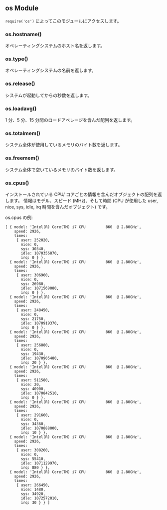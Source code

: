 ## os Module

<!--

Use `require('os')` to access this module.

-->
`require('os')` によってこのモジュールにアクセスします。

### os.hostname()

<!--

Returns the hostname of the operating system.

-->
オペレーティングシステムのホスト名を返します。

### os.type()

<!--

Returns the operating system name.

-->
オペレーティングシステムの名前を返します。

### os.release()

<!--

Returns the operating system release.

->
オペレーティングシステムのリリースを返します。

### os.uptime()

<!--

Returns the system uptime in seconds.

-->

システムが起動してからの秒数を返します。

### os.loadavg()

<!--

Returns an array containing the 1, 5, and 15 minute load averages.

-->
1 分、5 分、15 分間のロードアベレージを含んだ配列を返します。

### os.totalmem()

<!--

Returns the total amount of system memory in bytes.

-->
システム全体が使用しているメモリのバイト数を返します。

### os.freemem()

<!--

Returns the amount of free system memory in bytes.

-->
システム全体で空いているメモリのバイト数を返します。

### os.cpus()

<!--

Returns an array of objects containing information about each CPU/core installed: model, speed (in MHz), and times (an object containing the number of CPU ticks spent in: user, nice, sys, idle, and irq).

-->
インストールされている CPU/ コアごとの情報を含んだオブジェクトの配列を返します。
情報はモデル、スピード (MHz)、そして時間 (CPU が使用した user, nice, sys, idle, irq 時間を含んだオブジェクト) です。

<!--

Example inspection of os.cpus:

-->
os.cpus の例:

    [ { model: 'Intel(R) Core(TM) i7 CPU         860  @ 2.80GHz',
        speed: 2926,
        times:
         { user: 252020,
           nice: 0,
           sys: 30340,
           idle: 1070356870,
           irq: 0 } },
      { model: 'Intel(R) Core(TM) i7 CPU         860  @ 2.80GHz',
        speed: 2926,
        times:
         { user: 306960,
           nice: 0,
           sys: 26980,
           idle: 1071569080,
           irq: 0 } },
      { model: 'Intel(R) Core(TM) i7 CPU         860  @ 2.80GHz',
        speed: 2926,
        times:
         { user: 248450,
           nice: 0,
           sys: 21750,
           idle: 1070919370,
           irq: 0 } },
      { model: 'Intel(R) Core(TM) i7 CPU         860  @ 2.80GHz',
        speed: 2926,
        times:
         { user: 256880,
           nice: 0,
           sys: 19430,
           idle: 1070905480,
           irq: 20 } },
      { model: 'Intel(R) Core(TM) i7 CPU         860  @ 2.80GHz',
        speed: 2926,
        times:
         { user: 511580,
           nice: 20,
           sys: 40900,
           idle: 1070842510,
           irq: 0 } },
      { model: 'Intel(R) Core(TM) i7 CPU         860  @ 2.80GHz',
        speed: 2926,
        times:
         { user: 291660,
           nice: 0,
           sys: 34360,
           idle: 1070888000,
           irq: 10 } },
      { model: 'Intel(R) Core(TM) i7 CPU         860  @ 2.80GHz',
        speed: 2926,
        times:
         { user: 308260,
           nice: 0,
           sys: 55410,
           idle: 1071129970,
           irq: 880 } },
      { model: 'Intel(R) Core(TM) i7 CPU         860  @ 2.80GHz',
        speed: 2926,
        times:
         { user: 266450,
           nice: 1480,
           sys: 34920,
           idle: 1072572010,
           irq: 30 } } ]
